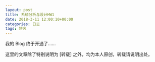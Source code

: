 ```yaml
---
layout: post
title: 系统分析与设计HW1
date: 2018-3-11 12:00:10+00:00
categories: 日志
tags: 博客
---
```


我的 Blog 终于开通了……

这里的文章除了特别说明为 [转载] 之外，均为本人原创，转载请说明出处。


